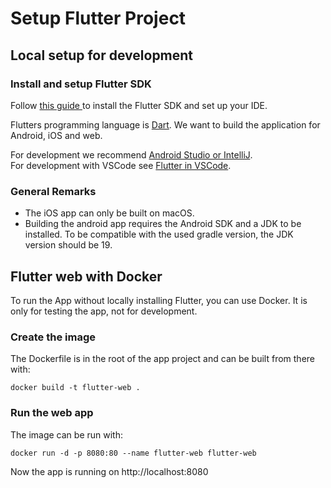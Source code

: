 # Setup Flutter Project

## Local setup for development

### Install and setup Flutter SDK

Follow [this guide ](https://docs.flutter.dev/get-started/install) to install the Flutter SDK and set up your IDE.

Flutters programming language is [Dart](https://dart.dev/overview).
We want to build the application for Android, iOS and web.

For development we recommend [Android Studio or IntelliJ](https://docs.flutter.dev/tools/android-studio).  
For development with VSCode see [Flutter in VSCode](https://docs.flutter.dev/tools/vs-code).

### General Remarks

- The iOS app can only be built on macOS.
- Building the android app requires the Android SDK and a JDK to be installed. To be compatible with the used gradle
  version, the JDK version should be 19.

## Flutter web with Docker

To run the App without locally installing Flutter, you can use Docker. It is only for testing the app, not for
development.

### Create the image

The Dockerfile is in the root of the app project and can be built from there with:

```console
docker build -t flutter-web .
 ```

### Run the web app

The image can be run with:

```console 
docker run -d -p 8080:80 --name flutter-web flutter-web
```

Now the app is running on http://localhost:8080